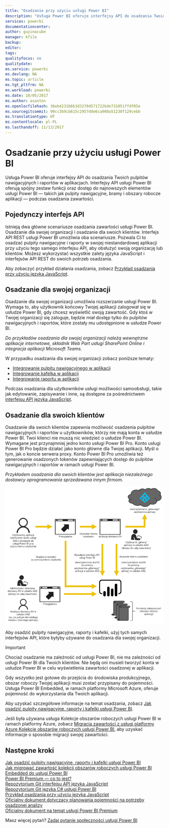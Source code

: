 ```yaml
---
title: "Osadzanie przy użyciu usługi Power BI"
description: "Usługa Power BI oferuje interfejsy API do osadzania Twoich pulpitów nawigacyjnych i raportów w aplikacjach."
services: powerbi
documentationcenter: 
author: guyinacube
manager: kfile
backup: 
editor: 
tags: 
qualityfocus: no
qualitydate: 
ms.service: powerbi
ms.devlang: NA
ms.topic: article
ms.tgt_pltfrm: NA
ms.workload: powerbi
ms.date: 10/05/2017
ms.author: asaxton
ms.openlocfilehash: 36eb4231b6b3d3278d571722bde731051ffdf05e
ms.sourcegitcommit: 99cc3b9cb615c2957dde6ca908a51238f129cebb
ms.translationtype: HT
ms.contentlocale: pl-PL
ms.lasthandoff: 11/13/2017
---
```

# <a name="embedding-with-power-bi"></a>Osadzanie przy użyciu usługi Power BI
Usługa Power BI oferuje interfejsy API do osadzania Twoich pulpitów nawigacyjnych i raportów w aplikacjach. Interfejsy API usługi Power BI oferują spójny zestaw funkcji oraz dostęp do najnowszych elementów usługi Power BI — takich jak pulpity nawigacyjne, bramy i obszary robocze aplikacji — podczas osadzania zawartości.

## <a name="a-single-api"></a>Pojedynczy interfejs API
Istnieją dwa główne scenariusze osadzania zawartości usługi Power BI. Osadzanie dla swojej organizacji i osadzanie dla swoich klientów. Interfejs API REST usługi Power BI umożliwia oba scenariusze. Pozwala Ci to osadzać pulpity nawigacyjne i raporty w swojej niestandardowej aplikacji przy użyciu tego samego interfejsu API, aby obsłużyć swoją organizację lub klientów. Możesz wykorzystać wszystkie zalety języka JavaScript i interfejsów API REST do swoich potrzeb osadzania.

Aby zobaczyć przykład działania osadzania, zobacz [Przykład osadzania przy użyciu języka JavaScript](https://microsoft.github.io/PowerBI-JavaScript/demo/).

## <a name="embedding-for-your-organization"></a>Osadzanie dla swojej organizacji
Osadzanie dla swojej organizacji umożliwia rozszerzanie usługi Power BI. Wymaga to, aby użytkownik końcowy Twojej aplikacji zalogował się w usłudze Power BI, gdy chcesz wyświetlić swoją zawartość. Gdy ktoś w Twojej organizacji się zaloguje, będzie miał dostęp tylko do pulpitów nawigacyjnych i raportów, które zostały mu udostępnione w usłudze Power BI. 

*Do przykładów osadzania dla swojej organizacji należą wewnętrzne aplikacje internetowe, składnik Web Part usługi SharePoint Online i integracja aplikacji Microsoft Teams.*

W przypadku osadzania dla swojej organizacji zobacz poniższe tematy:

* [Integrowanie pulpitu nawigacyjnego w aplikacji](integrate-dashboard.md)
* [Integrowanie kafelka w aplikacji](integrate-tile.md)
* [Integrowanie raportu w aplikacji](integrate-report.md)

Podczas osadzania dla użytkowników usługi możliwości samoobsługi, takie jak edytowanie, zapisywanie i inne, są dostępne za pośrednictwem [interfejsu API języka JavaScript](https://github.com/Microsoft/PowerBI-JavaScript).

## <a name="embedding-for-your-customers"></a>Osadzanie dla swoich klientów
Osadzanie dla swoich klientów zapewnia możliwość osadzenia pulpitów nawigacyjnych i raportów u użytkowników, którzy nie mają konta w usłudze Power BI. Twoi klienci nie muszą nic wiedzieć o usłudze Power BI. Wymagane jest przynajmniej jedno konto usługi Power BI Pro. Konto usługi Power BI Pro będzie działać jako konto główne dla Twojej aplikacji. Myśl o tym, jak o koncie serwera proxy. Konto Power BI Pro umożliwia też generowanie osadzonych tokenów zapewniających dostęp do pulpitów nawigacyjnych i raportów w ramach usługi Power BI. 

*Przykładem osadzania dla swoich klientów jest aplikacja niezależnego dostawcy oprogramowania sprzedawana innym firmom.*

![Przepływ osadzania dla swoich klientów](media/embedding/powerbi-embed-flow.png)

Aby osadzić pulpity nawigacyjne, raporty i kafelki, użyj tych samych interfejsów API, które byłyby używane do osadzania dla swojej organizacji.

> [!IMPORTANT]
> Chociaż osadzanie ma zależność od usługi Power BI, nie ma zależności od usługi Power BI dla Twoich klientów. Nie będą oni musieli tworzyć konta w usłudze Power BI w celu wyświetlenia zawartości osadzonej w aplikacji.
> 
> 

Gdy wszystko jest gotowe do przejścia do środowiska produkcyjnego, obszar roboczy Twojej aplikacji musi zostać przypisany do pojemności. Usługa Power BI Embedded, w ramach platformy Microsoft Azure, oferuje pojemność do wykorzystania dla Twoich aplikacji.

Aby uzyskać szczegółowe informacje na temat osadzania, zobacz [Jak osadzić pulpity nawigacyjne, raporty i kafelki usługi Power BI](embedding-content.md).

Jeśli była używana usługa Kolekcje obszarów roboczych usługi Power BI w ramach platformy Azure, zobacz [Migracja zawartości z usługi platformy Azure Kolekcje obszarów roboczych usługi Power BI](migrate-from-powerbi-embedded.md), aby uzyskać informacje o sposobie migracji swojej zawartości.

## <a name="next-steps"></a>Następne kroki
[Jak osadzić pulpity nawigacyjne, raporty i kafelki usługi Power BI](embedding-content.md)  
[Jak migrować zawartość kolekcji obszarów roboczych usługi Power BI Embedded do usługi Power BI](migrate-from-powerbi-embedded.md)  
[Power BI Premium — co to jest?](../service-premium.md)  
[Repozytorium Git interfejsu API języka JavaScript](https://github.com/Microsoft/PowerBI-JavaScript)  
[Repozytorium Git języka C# usługi Power BI](https://github.com/Microsoft/PowerBI-CSharp)  
[Przykład osadzania przy użyciu języka JavaScript](https://microsoft.github.io/PowerBI-JavaScript/demo/)  
[Oficjalny dokument dotyczący planowania pojemności na potrzeby osadzonej analizy](https://aka.ms/pbiewhitepaper)  
[Oficjalny dokument na temat usługi Power BI Premium](https://aka.ms/pbipremiumwhitepaper)  

Masz więcej pytań? [Zadaj pytanie społeczności usługi Power BI](http://community.powerbi.com/)

